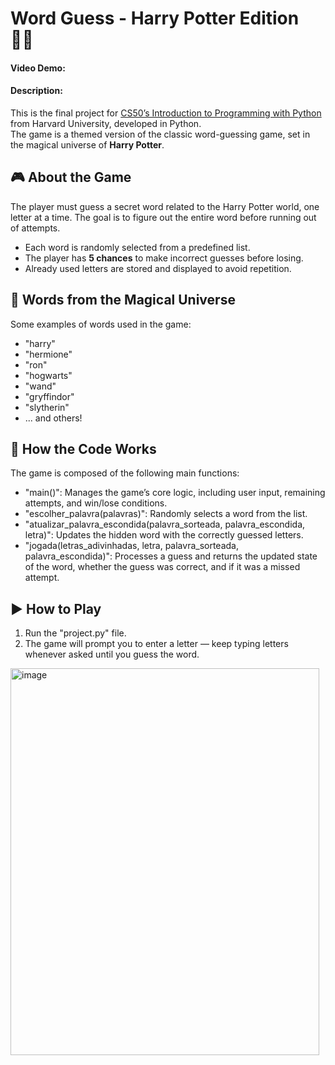 # Word Guess - Harry Potter Edition 🧙‍♂️

#### Video Demo:  <URL HERE>
#### Description:
This is the final project for [CS50’s Introduction to Programming with Python](https://cs50.harvard.edu/python/) from Harvard University, developed in Python.  
The game is a themed version of the classic word-guessing game, set in the magical universe of **Harry Potter**.

## 🎮 About the Game

The player must guess a secret word related to the Harry Potter world, one letter at a time. The goal is to figure out the entire word before running out of attempts.

- Each word is randomly selected from a predefined list.
- The player has **5 chances** to make incorrect guesses before losing.
- Already used letters are stored and displayed to avoid repetition.

## 🧠 Words from the Magical Universe

Some examples of words used in the game:
- "harry"
- "hermione"
- "ron"
- "hogwarts"
- "wand"
- "gryffindor"
- "slytherin"
- ... and others!

## 🧾 How the Code Works

The game is composed of the following main functions:

- "main()": Manages the game’s core logic, including user input, remaining attempts, and win/lose conditions.
- "escolher_palavra(palavras)": Randomly selects a word from the list.
- "atualizar_palavra_escondida(palavra_sorteada, palavra_escondida, letra)": Updates the hidden word with the correctly guessed letters.
- "jogada(letras_adivinhadas, letra, palavra_sorteada, palavra_escondida)": Processes a guess and returns the updated state of the word, whether the guess was correct, and if it was a missed attempt.

## ▶️ How to Play

1. Run the "project.py" file.  
2. The game will prompt you to enter a letter — keep typing letters whenever asked until you guess the word.

<img width="494" height="619" alt="image" src="https://github.com/user-attachments/assets/c2f1bd3b-2dbf-4b44-936c-291765419033" />

